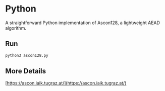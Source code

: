 # Python 

A straightforward Python implementation of Ascon128, a lightweight AEAD algorithm.

## Run

```bash
python3 ascon128.py
```

## More Details
[https://ascon.iaik.tugraz.at/](https://ascon.iaik.tugraz.at/)

